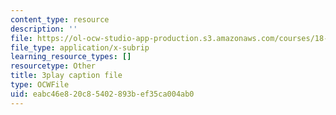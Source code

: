 ```yaml
---
content_type: resource
description: ''
file: https://ol-ocw-studio-app-production.s3.amazonaws.com/courses/18-06sc-linear-algebra-fall-2011/eabc46e820c85402893bef35ca004ab0_QQpvGlF_1Qo.vtt
file_type: application/x-subrip
learning_resource_types: []
resourcetype: Other
title: 3play caption file
type: OCWFile
uid: eabc46e8-20c8-5402-893b-ef35ca004ab0
---
```

